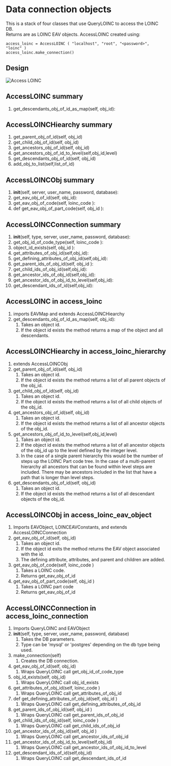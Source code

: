 # Data connection objects

This is a stack of four classes that use QueryLOINC to access the LOINC DB.  
Returns are as LOINC EAV objects. AccessLOINC created using:

```
access_loinc = AccessLOINC ( "localhost", "root", "<password>", "loinc" )
access_loinc.make_connection()
```



## Design

![Access LOINC](access_loinc.png)

## AccessLOINC summary
1. get_descendants_obj_of_id_as_map(self, obj_id):

## AccessLOINCHiearchy summary
1. get_parent_obj_of_id(self, obj_id)
2. get_child_obj_of_id(self, obj_id)
3. get_ancestors_obj_of_id(self, obj_id)
4. get_ancestors_obj_of_id_to_level(self,obj_id,level)
5. get_descendants_obj_of_id(self, obj_id)
6. add_obj_to_list(self,list_of_id)

## AccessLOINCObj summary
1. __init__(self, server, user_name, password, database):
2. get_eav_obj_of_id(self, obj_id):
3. get_eav_obj_of_code(self, loinc_code ):
4. def get_eav_obj_of_part_code(self, obj_id ):

## AccessLOINCConnection summary
1. __init__(self, type, server, user_name, password, database):
2. get_obj_id_of_code_type(self, loinc_code ):
3. object_id_exists(self, obj_id ):
4. get_attributes_of_obj_id(self,obj_id):
5. get_defining_attributes_of_obj_id(self,obj_id):
6. get_parent_ids_of_obj_id(self, obj_id ):
7. get_child_ids_of_obj_id(self,obj_id):
8. get_ancestor_ids_of_obj_id(self,obj_id):
9. get_ancestor_ids_of_obj_id_to_level(self,obj_id):
10. get_descendant_ids_of_id(self,obj_id):



## AccessLOINC in access_loinc
1. imports EAVMap and extends AccessLOINCHiearchy
2. get_descendants_obj_of_id_as_map(self, obj_id):
    1. Takes an object id.
    2. If the object id exists the method returns a map of the object and all descendants.

## AccessLOINCHiearchy in access_loinc_hierarchy
1. extends AccessLOINCObj
2. get_parent_obj_of_id(self, obj_id)
    1. Takes an object id.
    2. If the object id exists the method returns a list of all parent objects of the obj_id.
3. get_child_obj_of_id(self, obj_id)
    1. Takes an object id.
    2. If the object id exists the method returns a list of all child objects of the obj_id.
4. get_ancestors_obj_of_id(self, obj_id)
    1. Takes an object id.
    2. If the object id exists the method returns a list of all ancestor objects  of the obj_id.
5. get_ancestors_obj_of_id_to_level(self,obj_id,level)
    1. Takes an object id.
    2. If the object id exists the method returns a list of all ancestor objects of the obj_id up to the level defined by the integer level.
    3. In the case of a single parent hierarchy this would be the number of steps up the LOINC Part code tree. In the case of a multi-parent hierarchy all ancestors that can be found within level steps are included.  There may be ancestors included in the list that have a path that is longer than level steps.
6. get_descendants_obj_of_id(self, obj_id)
    1. Takes an object id.
    2. If the object id exists the method returns a list of all descendant objects of the obj_id.


## AccessLOINCObj in access_loinc_eav_object
1. Imports EAVObject, LOINCEAVConstants, and extends AccessLOINCConnection
2. get_eav_obj_of_id(self, obj_id)
    1. Takes an object id.
    2. If the object id exits the method returns the EAV object associated with the id.
    3. The defining attribute, attributes, and parent and children are added.
3. get_eav_obj_of_code(self, loinc_code )
    1. Takes a LOINC code.
    2. Returns get_eav_obj_of_id
4. get_eav_obj_of_part_code(self, obj_id )
    1. Takes a LOINC part code
    2. Returns get_eav_obj_of_id

## AccessLOINCConnection in access_loinc_connection
1. Imports QueryLOINC and EAVObject
2. __init__(self, type, server, user_name, password, database)
    1. Takes the DB parameters.
    2. Type can be 'mysql' or 'postgres' depending on the db type being used.
3. make_connection(self)
    1. Creates the DB connection.
4. get_eav_obj_of_id(self, obj_id)
   1. Wraps QueryLOINC call get_obj_id_of_code_type
5. obj_id_exists(self, obj_id)
   1. Wraps QueryLOINC call obj_id_exists
6. get_attributes_of_obj_id(self, loinc_code )
    1. Wraps QueryLOINC call get_attributes_of_obj_id
7. def get_defining_attributes_of_obj_id(self, obj_id )
    1. Wraps QueryLOINC call get_defining_attributes_of_obj_id
8. get_parent_ids_of_obj_id(self, obj_id )
    1. Wraps QueryLOINC call get_parent_ids_of_obj_id
9. get_child_ids_of_obj_id(self, loinc_code )
    1. Wraps QueryLOINC call get_child_ids_of_obj_id
10. get_ancestor_ids_of_obj_id(self, obj_id )
    1. Wraps QueryLOINC call get_ancestor_ids_of_obj_id
11. get_ancestor_ids_of_obj_id_to_level(self,obj_id)
    1. Wraps QueryLOINC call get_ancestor_ids_of_obj_id_to_level
12. get_descendant_ids_of_id(self,obj_id)
    1. Wraps QueryLOINC call get_descendant_ids_of_id